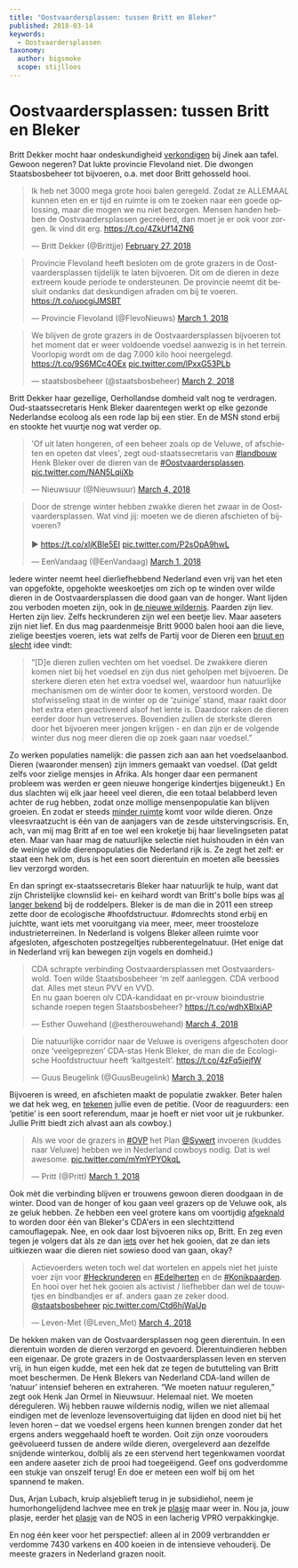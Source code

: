 ```yaml
---
title: "Oostvaardersplassen: tussen Britt en Bleker"
published: 2018-03-14
keywords:
  - Oostvaardersplassen
taxonomy:
  author: bigsmoke
  scope: stijlloos
---
```


# Oostvaardersplassen: tussen Britt en Bleker

Britt Dekker mocht haar ondeskundigheid <a href="https://youtu.be/iJrVt-Xxk7s">verkondigen</a> bij Jinek aan tafel. Gewoon negeren? Dat lukte provincie Flevoland niet. Die dwongen Staatsbosbeheer tot bijvoeren, o.a. met  door Britt gehosseld hooi.

<div class="twitter-tweet-wrapper"><blockquote class="twitter-tweet" data-lang="en"><p lang="nl" dir="ltr">Ik heb net 3000 mega grote hooi balen geregeld. Zodat ze ALLEMAAL kunnen eten en er tijd en ruimte is om te zoeken naar een goede oplossing, maar die mogen we nu niet bezorgen. Mensen handen hebben de Oostvaardersplassen gecreëerd, dan moet je er ook voor zorgen. Ik vind dit erg. <a href="https://t.co/4ZkUf14ZN6">https://t.co/4ZkUf14ZN6</a></p>&mdash; Britt Dekker (@Brittjje) <a href="https://twitter.com/Brittjje/status/968559411869487104?ref_src=twsrc%5Etfw">February 27, 2018</a></blockquote></div>

<div class="twitter-tweet-wrapper"><blockquote class="twitter-tweet" data-lang="en"><p lang="nl" dir="ltr">Provincie Flevoland heeft besloten om de grote grazers in de Oostvaardersplassen tijdelijk te laten bijvoeren. Dit om de dieren in deze extreem koude periode te ondersteunen. De provincie neemt dit besluit ondanks dat deskundigen afraden om bij te voeren. <a href="https://t.co/uocgiJMSBT">https://t.co/uocgiJMSBT</a></p>&mdash; Provincie Flevoland (@FlevoNieuws) <a href="https://twitter.com/FlevoNieuws/status/969193718849949696?ref_src=twsrc%5Etfw">March 1, 2018</a></blockquote></div>

<div class="twitter-tweet-wrapper"><blockquote class="twitter-tweet" data-lang="en"><p lang="nl" dir="ltr">We blijven de grote grazers in de Oostvaardersplassen bijvoeren tot het moment dat er weer voldoende voedsel aanwezig is in het terrein. Voorlopig wordt om de dag 7.000 kilo hooi neergelegd. <a href="https://t.co/9S6MCc4OEx">https://t.co/9S6MCc4OEx</a> <a href="https://t.co/lPxxG53PLb">pic.twitter.com/lPxxG53PLb</a></p>&mdash; staatsbosbeheer (@staatsbosbeheer) <a href="https://twitter.com/staatsbosbeheer/status/969611767436455941?ref_src=twsrc%5Etfw">March 2, 2018</a></blockquote></div>

<?scope-insert?>

Britt Dekker haar gezellige, Oerhollandse domheid valt nog te verdragen. Oud-staatssecretaris Henk Bleker daarentegen werkt op elke gezonde Nederlandse ecoloog als een rode lap bij een stier. En de MSN stond erbij en stookte het vuurtje nog wat verder op.

<div class="twitter-tweet-wrapper"><blockquote class="twitter-tweet" data-lang="en"><p lang="nl" dir="ltr">&#39;Of uit laten hongeren, of een beheer zoals op de Veluwe, of afschieten en opeten dat vlees&#39;, zegt oud-staatssecretaris van <a href="https://twitter.com/hashtag/landbouw?src=hash&amp;ref_src=twsrc%5Etfw">#landbouw</a> Henk Bleker over de dieren van de <a href="https://twitter.com/hashtag/Oostvaardersplassen?src=hash&amp;ref_src=twsrc%5Etfw">#Oostvaardersplassen</a>. <a href="https://t.co/NAN5LqijXb">pic.twitter.com/NAN5LqijXb</a></p>&mdash; Nieuwsuur (@Nieuwsuur) <a href="https://twitter.com/Nieuwsuur/status/970411055552737280?ref_src=twsrc%5Etfw">March 4, 2018</a></blockquote></div>

<div class="twitter-tweet-wrapper"><blockquote class="twitter-tweet" data-lang="en"><p lang="nl" dir="ltr">Door de strenge winter hebben zwakke dieren het zwaar in de Oostvaardersplassen. Wat vind jij: moeten we de dieren afschieten of bijvoeren?<br/><br/>▶️ <a href="https://t.co/xljKBle5EI">https://t.co/xljKBle5EI</a> <a href="https://t.co/P2sOpA9hwL">pic.twitter.com/P2sOpA9hwL</a></p>&mdash; EenVandaag (@EenVandaag) <a href="https://twitter.com/EenVandaag/status/969192899257733120?ref_src=twsrc%5Etfw">March 1, 2018</a></blockquote></div>

Iedere winter neemt heel dierliefhebbend Nederland even vrij van het eten van opgefokte, opgehokte weeskoetjes om zich op te winden over wilde dieren in de Oostvaardersplassen die dood gaan van de honger. Want lijden zou verboden moeten zijn, ook in <a href="https://www.npo.nl/de-nieuwe-wildernis/25-12-2014/VARA_101372340">de nieuwe wildernis</a>. Paarden zijn liev. Herten zijn liev. Zelfs heckrunderen zijn wel een beetje liev. Maar aaseters zijn niet lief. En dus mag paardenmeisje Britt 9000 balen hooi aan die lieve, zielige beestjes voeren, iets wat zelfs de Partij voor de Dieren een <a href="https://www.partijvoordedieren.nl/standpunt/oostvaardersplassen">bruut en slecht</a> idee vindt:

> “[D]e dieren zullen vechten om het voedsel. De zwakkere dieren komen niet bij het voedsel en zijn dus niet geholpen met bijvoeren. De sterkere dieren eten het extra voedsel wel, waardoor hun natuurlijke mechanismen om de winter door te komen, verstoord worden. De stofwisseling staat in de winter op de ‘zuinige’ stand, maar raakt door het extra eten geactiveerd alsof het lente is. Daardoor raken de dieren eerder door hun vetreserves. Bovendien zullen de sterkste dieren door het bijvoeren meer jongen krijgen - en dan zijn er de volgende winter dus nog meer dieren die op zoek gaan naar voedsel.”

Zo werken populaties namelijk: die passen zich aan aan het voedselaanbod. Dieren (waaronder mensen) zijn immers gemaakt van voedsel. (Dat geldt zelfs voor zielige mensjes in Afrika. Als honger daar een permanent probleem was werden er geen nieuwe hongerige kindertjes bijgeneukt.) En dus slachten wij elk jaar heeel veel dieren, die een totaal belabberd leven achter de rug hebben, zodat onze mollige mensenpopulatie kan blijven groeien. En zodat er steeds <a href="https://xkcd.com/1338/">minder ruimte</a> komt voor wilde dieren. Onze vleesvraatzucht is één van de aanjagers van de zesde uitstervingscrisis. En, ach, van mij mag Britt af en toe wel een kroketje bij haar lievelingseten patat eten. Maar van haar mag de natuurlijke selectie niet huishouden in één van de weinige wilde dierenpopulaties die Nederland rijk is. Ze zegt het zelf: er staat een hek om, dus is het een soort dierentuin en moeten alle beessies liev verzorgd worden.

En dan springt ex-staatssecretaris Bleker haar natuurlijk te hulp, want dat zijn Christelijke clownslid kei- en keihard wordt van Britt's bolle bips was <a href="http://www.duimspijker.com/zuigsnuit/bleker-wilde-britt/">al langer bekend</a> bij de roddelpers. Bleker is de man die in 2011 een streep zette door de ecologische #hoofdstructuur. #domrechts stond erbij en juichtte, want iets met vooruitgang via meer, meer, meer troosteloze industrieterreinen. In Nederland is volgens Bleker alleen ruimte voor afgesloten, afgeschoten postzegeltjes rubberentegelnatuur. (Het enige dat in Nederland vrij kan bewegen zijn vogels en domheid.)

<div class="twitter-tweet-wrapper"><blockquote class="twitter-tweet" data-lang="en"><p lang="nl" dir="ltr">CDA schrapte verbinding Oostvaardersplassen met Oostvaarderswold. Toen wilde Staatsbosbeheer ‘m zelf aanleggen. CDA verbood dat. Alles met steun PVV en VVD.<br/>En nu gaan boeren olv CDA-kandidaat en pr-vrouw bioindustrie schande roepen tegen Staatsbosbeheer? <a href="https://t.co/wdhXBlxiAP">https://t.co/wdhXBlxiAP</a></p>&mdash; Esther Ouwehand (@estherouwehand) <a href="https://twitter.com/estherouwehand/status/970264680106287105?ref_src=twsrc%5Etfw">March 4, 2018</a></blockquote></div>

<div class="twitter-tweet-wrapper"><blockquote class="twitter-tweet" data-lang="en"><p lang="nl" dir="ltr">Die natuurlijke corridor naar de Veluwe is overigens afgeschoten door onze ‘veelgeprezen’ CDA-stas Henk Bleker, de man die de Ecologische Hoofdstructuur heeft ‘kaltgestelt’. <a href="https://t.co/4zFq5iejfW">https://t.co/4zFq5iejfW</a></p>&mdash; Guus Beugelink (@GuusBeugelink) <a href="https://twitter.com/GuusBeugelink/status/969884875699445760?ref_src=twsrc%5Etfw">March 3, 2018</a></blockquote></div>

Bijvoeren is wreed, en afschieten maakt de populatie zwakker. Beter halen we dat hek weg, en <a href="https://petities.nl/petitions/hekken-weg-in-de-oostvaardersplassen-geef-dieren-de-ruimte?locale=nl">tekenen</a> jullie even de petitie. (Voor de reaguurders: een ‘petitie’ is een soort referendum, maar je hoeft er niet voor uit je rukbunker. Jullie Pritt biedt zich alvast aan als cowboy.)

<div class="twitter-tweet-wrapper"><blockquote class="twitter-tweet" data-lang="en"><p lang="nl" dir="ltr">Als we voor de grazers in <a href="https://twitter.com/hashtag/OVP?src=hash&amp;ref_src=twsrc%5Etfw">#OVP</a> het Plan <a href="https://twitter.com/Sywert?ref_src=twsrc%5Etfw">@Sywert</a> invoeren (kuddes naar Veluwe) hebben we in Nederland cowboys nodig. Dat is wel awesome. <a href="https://t.co/mYmYPYOkqL">pic.twitter.com/mYmYPYOkqL</a></p>&mdash; Pritt (@Pritt) <a href="https://twitter.com/Pritt/status/969335420222918656?ref_src=twsrc%5Etfw">March 1, 2018</a></blockquote></div>

Ook mèt die verbinding blijven er trouwens gewoon dieren doodgaan in de winter. Dood van de honger of kou gaan veel grazers op de Veluwe ook, als ze geluk hebben. Ze hebben een veel grotere kans om voortijdig <a href="https://www.trouw.nl/opinie/wild-op-de-veluwe-is-slechter-af-dan-in-de-oostvaardersplassen~a7087a8c/">afgeknald</a> to worden door één van Bleker's CDA'ers in een slechtzittend camouflagepak. Nee, en ook daar lost bijvoeren niks op, Britt. En zeg even tegen je volgers dat àls ze dan <a href="https://www.destentor.nl/lelystad/ruim-20-boetes-in-oostvaardersplassen-zelfs-pakken-koek-gaan-over-het-hek~a87a8583/">iets</a> over het hek gooien, dat ze dan iets uitkiezen waar die dieren niet sowieso dood van gaan, okay?

<div class="twitter-tweet-wrapper"><blockquote class="twitter-tweet" data-lang="en"><p lang="nl" dir="ltr">Actievoerders weten toch wel dat wortelen en appels niet het juiste voer zijn voor <a href="https://twitter.com/hashtag/Heckrunderen?src=hash&amp;ref_src=twsrc%5Etfw">#Heckrunderen</a> en <a href="https://twitter.com/hashtag/Edelherten?src=hash&amp;ref_src=twsrc%5Etfw">#Edelherten</a> en de <a href="https://twitter.com/hashtag/Konikpaarden?src=hash&amp;ref_src=twsrc%5Etfw">#Konikpaarden</a>. En hooi over het hek gooien als activist / liefhebber dan wel de touwtjes en bindbandjes er af. anders gaan ze zeker dood. <a href="https://twitter.com/staatsbosbeheer?ref_src=twsrc%5Etfw">@staatsbosbeheer</a> <a href="https://t.co/Ctd6hjWaUp">pic.twitter.com/Ctd6hjWaUp</a></p>&mdash; Leven-Met (@Leven_Met) <a href="https://twitter.com/Leven_Met/status/970397737836535808?ref_src=twsrc%5Etfw">March 4, 2018</a></blockquote></div>

De hekken maken van de Oostvaardersplassen nog geen dierentuin. In een dierentuin worden de dieren verzorgd en gevoerd. Dierentuindieren hebben een eigenaar. De grote grazers in de Oostvaardersplassen leven en sterven vrij, in hun eigen kudde, met een hek dat ze tegen de bututteling van Britt moet beschermen. De Henk Blekers van Nederland CDA-land willen de ‘natuur’ intensief beheren en extraheren. “We moeten natuur reguleren,” zegt ook Henk Jan Ormel in Nieuwsuur. Helemaal niet. We moeten déreguleren. Wij hebben rauwe wildernis nodig, willen we niet allemaal eindigen met de levenloze levensovertuiging dat lijden en dood niet bij het leven horen – dat we voedsel ergens heen kunnen brengen zonder dat het ergens anders weggehaald hoeft te worden. Ooit zijn onze voorouders geëvolueerd tussen de andere wilde dieren, overgeleverd aan dezelfde snijdende winterkou, dolblij als ze een stervend hert tegenkwamen voordat een andere aaseter zich de prooi had toegeëigend. Geef ons godverdomme een stukje van onszelf terug! En doe er meteen een wolf bij om het spannend te maken.

Dus, Arjan Lubach, kruip alsjeblieft terug in je subsidiehol, neem je humorhongelijdend lachvee mee en trek je <a href="https://www.youtube.com/watch?v=9VuLM4LLJOg">plasje</a> maar weer in. Nou ja, jouw plasje, eerder het <a href="https://www.youtube.com/watch?v=V50dvZlMSQQ">plasje</a> van de NOS in een lacherig VPRO verpakkingkje.

En nog één keer voor het perspectief: alleen al in 2009 verbrandden er verdomme 7430 varkens en 400 koeien in de intensieve vehouderij. De meeste grazers in Nederland grazen nooit.

<script async="async" src="https://platform.twitter.com/widgets.js" charset="utf-8"></script>
